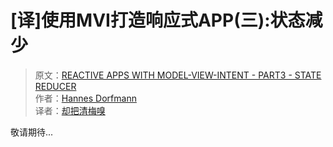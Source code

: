 # [译]使用MVI打造响应式APP(三):状态减少

> 原文：[REACTIVE APPS WITH MODEL-VIEW-INTENT - PART3 - STATE REDUCER](http://hannesdorfmann.com/android/mosby3-mvi-3)  
作者：[Hannes Dorfmann](http://hannesdorfmann.com)  
译者：[却把清梅嗅](https://github.com/qingmei2)

敬请期待...
